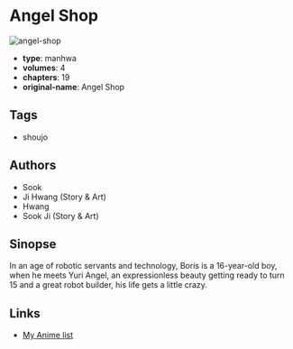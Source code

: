 # Angel Shop

![angel-shop](https://cdn.myanimelist.net/images/manga/3/4835.jpg)

-   **type**: manhwa
-   **volumes**: 4
-   **chapters**: 19
-   **original-name**: Angel Shop

## Tags

-   shoujo

## Authors

-   Sook
-   Ji Hwang (Story & Art)
-   Hwang
-   Sook Ji (Story & Art)

## Sinopse

In an age of robotic servants and technology, Boris is a 16-year-old boy, when he meets Yuri Angel, an expressionless beauty getting ready to turn 15 and a great robot builder, his life gets a little crazy.

## Links

-   [My Anime list](https://myanimelist.net/manga/4172/Angel_Shop)
